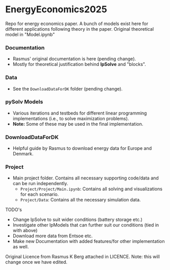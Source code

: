 # EnergyEconomics2025
Repo for energy economics paper. A bunch of models exist here for different applications following theory in the paper.
Original theoretical model in "Model.ipynb"


### Documentation
- Rasmus' original documentation is here (pending change).
- Mostly for theoretical justification behind **lpSolve** and "blocks".

### Data
- See the `DownloadDataForDK` folder (pending change).

### pySolv Models
- Various iterations and testbeds for different linear programming implementations (i.e., to solve maximization problems).
- **Note:** Some of these may be used in the final implementation.

### DownloadDataForDK
- Helpful guide by Rasmus to download energy data for Europe and Denmark.

### Project
- Main project folder. Contains all necessary supporting code/data and can be run independently.
  - `Project/Project/Main.ipynb`: Contains all solving and visualizations for each scenario.
  - `Project/Data`: Contains all the necessary simulation data.



TODO's
- Change lpSolve to suit wider conditions (battery storage etc.)
- Investigate other lpModels that can further suit our conditions (tied in with above)
- Download more data from Entsoe etc. 
- Make new Documentation with added features/for other implementation as well.

Original Licence from Rasmus K Berg attached in LICENCE. Note: this will change once we have edited. 

